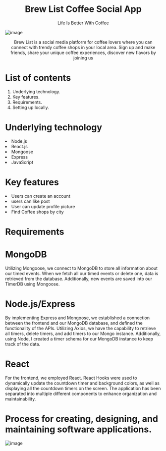 <p><h1 align="center"> Brew List Coffee Social App </h1></p>
<a  href="https://deft-kataifi-43eda1.netlify.app/" style="text-decoration:none"> <p align="center">Life Is Better With Coffee </p></a>

![image](https://user-images.githubusercontent.com/105890888/211836025-68494da8-9a76-4be0-b204-d4e0ecb95eae.png)

<p align="center"> Brew List is a social media platform for coffee lovers where you can connect with trendy coffee shops in your
local area. Sign up and make friends, share your unique coffee experiences, discover new flavors by joining us
</p> 

# List of contents
<ol>
<li>Underlying technology.</li>
<li>Key features.</li>
<li>Requirements.</li>
<li>Setting up locally.</li>
</ol>

# Underlying technology
 
 <li>Node.js</li>
 <li>React.js</li>
 <li>Mongoose</li>
 <li>Express</li>
 <li>JavaScript</li>

# Key features
  <li>Users can create an account</li>
  <li>users can like post </li>
  <li>User can update profile picture</li>
  <li>Find Coffee shops by city </li>
  
 

# Requirements      
 <p><h1>MongoDB </h1></p>
 <p>Utilizing Mongoose, we connect to MongoDB to store all information about our timed events. When we fetch all our timed events or delete one, data is retrieved from the database. Additionally, new events are saved into our TimerDB using Mongoose. </p>
 
<p><h1>Node.js/Express</h1></p>
<p>By implementing Express and Mongoose, we established a connection between the frontend and our MongoDB database, and defined the functionality of the APIs. Utilizing Axios, we have the capability to retrieve all timers, delete timers, and add timers to our Mongo instance. Additionally, using Node, I created a timer schema for our MongoDB instance to keep track of the data. </p>
 
<p><h1>React</h1></p>
<p> For the frontend, we employed React. React Hooks were used to dynamically update the countdown timer and background colors, as well as displaying all the countdown timers on the screen. The application has been separated into multiple different components to enhance organization and maintainability.</p>
      
      
# Process for creating, designing, and maintaining software applications.

![image](https://user-images.githubusercontent.com/105890888/211891873-058a50bb-89f6-4d72-9d27-66cd15ecf159.png)

